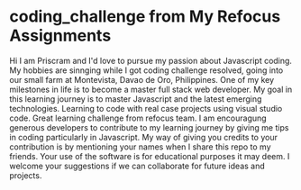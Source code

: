 # coding_challenge from My Refocus Assignments
Hi I am Priscram and I'd love to pursue my passion about Javascript coding.
My hobbies are sinnging while I got coding challenge resolved, going into our small farm at Montevista, Davao de Oro, Philippines.
One of my key milestones in life is to become a master full stack web developer. My goal in this learning journey is to master Javascript and the latest emerging technologies.
Learning to code with real case projects using visual studio code. Great learning challenge from refocus team. 
I am encouragung generous developers to contribute to my learning journey by giving me tips in coding particularly in Javascript.
My way of giving you credits to your contribution is by mentioning your names when I share this repo to my friends.
Your use of the software is for educational purposes it may deem.
I welcome your suggestions if we can collaborate for future ideas and projects.
